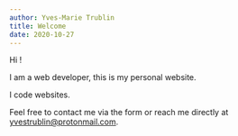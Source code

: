 ```yaml
---
author: Yves-Marie Trublin
title: Welcome
date: 2020-10-27
---
```


Hi !

I am a web developer, this is my personal website.

I code websites.

Feel free to contact me via the form or reach me directly at yvestrublin@protonmail.com.

